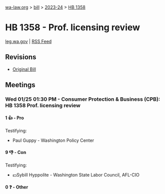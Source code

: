 [wa-law.org](/) > [bill](/bill/) > [2023-24](/bill/2023-24/) > [HB 1358](/bill/2023-24/hb/1358/)

# HB 1358 - Prof. licensing review
[leg.wa.gov](https://app.leg.wa.gov/billsummary?BillNumber=1358&Year=2023&Initiative=false) | [RSS Feed](./rss.xml)

## Revisions
* [Original Bill](1/)

## Meetings
### Wed 01/25 01:30 PM - Consumer Protection & Business (CPB): HB 1358 Prof. licensing review
#### 1 👍 - Pro
Testifying:
* Paul Guppy - Washington Policy Center

#### 9 👎 - Con
Testifying:
* 💵Sybill Hyppolite - Washington State Labor Council, AFL-CIO

#### 0 ❓ - Other
